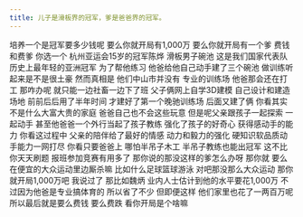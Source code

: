 ```yaml
---
title: 儿子是滑板界的冠军，爹是爸爸界的冠军。
---
```

培养一个是冠军要多少钱呢
要么你就开局有1,000万
要么你就开局有一个爹
费钱和费爹
你选一个
杭州亚运会15岁的冠军陈烨
滑板男子碗池
这是我们国家代表队
历史上最年轻的亚洲冠军
为了帮他练习
他爸给他自己动手建了三个碗池
做训练听起来是不是很土豪
然而真相是
他们中山市并没有
专业的训练场
他爸那会还在打工
那咋办呢
就只能一边社畜一边下了班
父子俩网上自学3D建模
自己设计和建造场地
前前后后用了半年时间
才建好了第一个晚驰训练场
后面又建了俩
你看其实不是什么大富大贵的家庭
爸爸自己也不会这些玩意
但是呢父亲跟孩子一起探索
一起动手
甚至他爸爸一个外行当起了孩子教练
强化了孩子的好奇心
获得感动手的能力
你看这过程中
父亲的陪伴给了最好的情感
动力和毅力的强化
硬知识软品质动手能力一网打尽
你看只要爸爸上
哪怕半吊子木工
半吊子教练也能出冠军
这不比你天天刷题
报班参加竞赛有用多了
那你说的那没这样的爹怎么办呀
那你就
要么在便宜的大众运动里边厮杀嘛
比如什么足球篮球游泳
对吧那没那么大众运动
那你就开局1,000万吧
我说过了
那比如魏炳
业内人士估计到他的水平要花1,000万
不过因为他爸是专业搞体育的
所以省了不少
但即便这样
他们家里也花了一两百万呢
所以最后就是要么费钱
要么费跌
看你开局是个啥嘛
